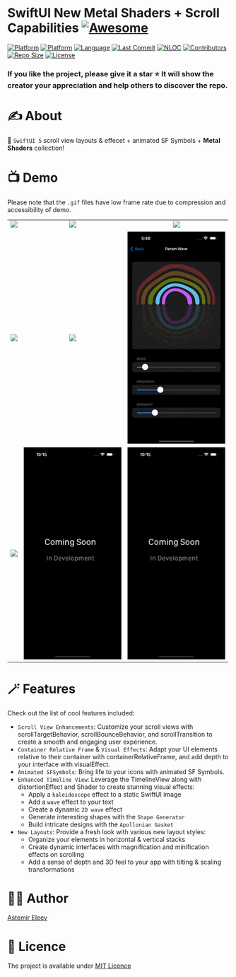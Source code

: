 # SwiftUI New Metal Shaders + Scroll Capabilities [![Awesome](https://cdn.rawgit.com/sindresorhus/awesome/d7305f38d29fed78fa85652e3a63e154dd8e8829/media/badge.svg)](https://github.com/sindresorhus/awesome)

[![Platform](https://img.shields.io/badge/platform-iOS_17-yellow.svg)]()
[![Platform](https://img.shields.io/badge/platform-iPadOS_17-darkyellow.svg)]()
[![Language](https://img.shields.io/badge/language-Swift_5.9-orange.svg)]()
[![Last Commit](https://img.shields.io/github/last-commit/eleev/swiftui-new-metal-shaders)]()
[![NLOC](https://img.shields.io/tokei/lines/github/eleev/swiftui-new-metal-shaders)]()
[![Contributors](https://img.shields.io/github/contributors/eleev/swiftui-new-metal-shaders)]()
[![Repo Size](https://img.shields.io/github/repo-size/eleev/swiftui-new-metal-shaders)]()
[![License](https://img.shields.io/badge/license-MIT-blue.svg)]()

<!-- ![](cover.png) -->

### If you like the project, please give it a star ⭐ It will show the creator your appreciation and help others to discover the repo.

# ✍️ About
🔮 `SwiftUI 5` scroll view layouts & effecet + animated SF Symbols + **Metal Shaders** collection!

# 📺 Demo
Please note that the `.gif` files have low frame rate due to compression and accessibility of demo.

|  |  |  |
:-------------------------:|:-------------------------:|:-------------------------:
![](Assets/1.gif) | ![](Assets/2.gif) | ![](Assets/3.gif)
![](Assets/4.gif) | ![](Assets/5.gif) | ![](Assets/6.gif)
![](Assets/7.gif) | ![](Assets/placeholder.jpeg) | ![](Assets/placeholder.jpeg)

# 🪄 Features
Check out the list of cool features included:
- `Scroll View Enhancements`: Customize your scroll views with scrollTargetBehavior, scrollBounceBehavior, and scrollTransition to create a smooth and engaging user experience.
- `Container Relative Frame` & `Visual Effects`: Adapt your UI elements relative to their container with containerRelativeFrame, and add depth to your interface with visualEffect.
- `Animated SFSymbols`: Bring life to your icons with animated SF Symbols.
- `Enhanced Timeline View`: Leverage the TimelineView along with distortionEffect and Shader to create stunning visual effects:
    - Apply a `kaleidoscope` effect to a static SwiftUI image
    - Add a `wave` effect to your text
    - Create a dynamic `2D wave` effect
    - Generate interesting shapes with the `Shape Generator`
    - Build intricate designs with the `Apollonian Gasket`
- `New Layouts`: Provide a fresh look with various new layout styles:
    - Organize your elements in horizontal & vertical stacks
    - Create dynamic interfaces with magnification and minification effects on scrolling
    - Add a sense of depth and 3D feel to your app with tilting & scaling transformations

# 👨‍💻 Author 
[Astemir Eleev](https://github.com/eleev)

# 🔖 Licence 
The project is available under [MIT Licence](https://github.com/eleev/swiftui-new-metal-shaders/blob/master/LICENSE)
